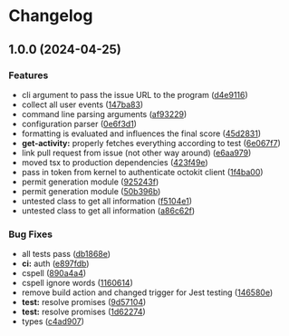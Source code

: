 # Changelog

## 1.0.0 (2024-04-25)


### Features

* cli argument to pass the issue URL to the program ([d4e9116](https://github.com/gentlementlegen/conversation-rewards/commit/d4e91169ffd22b0f3bd0c26adc5829391c37437f))
* collect all user events ([147ba83](https://github.com/gentlementlegen/conversation-rewards/commit/147ba83525c8626ebfccae97c30f368e087f4029))
* command line parsing arguments ([af93229](https://github.com/gentlementlegen/conversation-rewards/commit/af932291d1b17f535b2cc5e5c02ce2ad4cfe7028))
* configuration parser ([0e6f3d1](https://github.com/gentlementlegen/conversation-rewards/commit/0e6f3d192713bf5803b82aa5c80f73d8fab0989a))
* formatting is evaluated and influences the final score ([45d2831](https://github.com/gentlementlegen/conversation-rewards/commit/45d2831ffb0337a68d4d4280f6a550c12c712d68))
* **get-activity:** properly fetches everything according to test ([6e067f7](https://github.com/gentlementlegen/conversation-rewards/commit/6e067f71b69f58f1f1391ccce522c67fafd8fb94))
* link pull request from issue (not other way around) ([e6aa979](https://github.com/gentlementlegen/conversation-rewards/commit/e6aa97973e7b8bb64551bd060ab6e2e005b6d4d3))
* moved tsx to production dependencies ([423f49e](https://github.com/gentlementlegen/conversation-rewards/commit/423f49e2dfaff1b8ca4603100cd89aa41b0b6e52))
* pass in token from kernel to authenticate octokit client ([1f4ba00](https://github.com/gentlementlegen/conversation-rewards/commit/1f4ba009bd81b3cbea79e8cde1735407d0504037))
* permit generation module ([925243f](https://github.com/gentlementlegen/conversation-rewards/commit/925243f8ac5cc847b4b63ac76195d0d3de3c9fed))
* permit generation module ([50b396b](https://github.com/gentlementlegen/conversation-rewards/commit/50b396b26e1bec433f193481004a7db6505f5ba5))
* untested class to get all information ([f5104e1](https://github.com/gentlementlegen/conversation-rewards/commit/f5104e14034cf2b6174bff1c6d3669aa177e438c))
* untested class to get all information ([a86c62f](https://github.com/gentlementlegen/conversation-rewards/commit/a86c62f67c48a129dcb904d6fd69663c9e847f0d))


### Bug Fixes

* all tests pass ([db1868e](https://github.com/gentlementlegen/conversation-rewards/commit/db1868e60fe96ea9f8a30a347d40e1cac7c9e067))
* **ci:** auth ([e897fdb](https://github.com/gentlementlegen/conversation-rewards/commit/e897fdb4c0bcaeecbd6b6445a85a58d26b613338))
* cspell ([890a4a4](https://github.com/gentlementlegen/conversation-rewards/commit/890a4a4c250d40d99fb6e127664c02544eef0826))
* cspell ignore words ([1160614](https://github.com/gentlementlegen/conversation-rewards/commit/11606142d26cbd57c7c33f9e08d0e0a6bab689d2))
* remove build action and changed trigger for Jest testing ([146580e](https://github.com/gentlementlegen/conversation-rewards/commit/146580efc68b6d8ccaf56ba3873bc2dead03bd68))
* **test:** resolve promises ([9d57104](https://github.com/gentlementlegen/conversation-rewards/commit/9d571040cc8219c23a506ff8809273b991058f49))
* **test:** resolve promises ([1d62274](https://github.com/gentlementlegen/conversation-rewards/commit/1d62274efb1cafea37356cf7d59069a4413bc436))
* types ([c4ad907](https://github.com/gentlementlegen/conversation-rewards/commit/c4ad90732a3ba25098866ecb09103d8b780f05c8))
